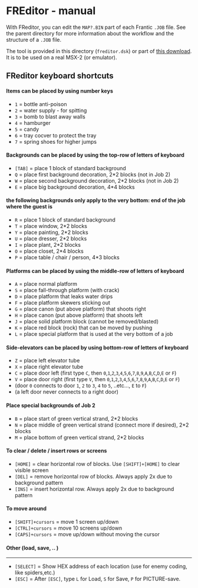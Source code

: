 # FREditor - manual

With FReditor, you can edit the `MAP?.BIN` part of each Frantic `.JOB` file. See the parent directory for more information about the workflow and the structure of a `.JOB` file.


The tool is provided in this directory (`freditor.dsk`) or part of [this download](https://www.msx.org/downloads/anmas-frantic-sources). It is to be used on a real MSX-2 (or emulator).

## FReditor keyboard shortcuts


#### Items can be placed by using number keys

- `1` = bottle anti-poison
- `2` = water supply - for spitting
- `3` = bomb to blast away walls
- `4` = hamburger
- `5` = candy
- `6` = tray cocver to protect the tray
- `7` = spring shoes for higher jumps

#### Backgrounds can be placed by using the top-row of letters of keyboard

- `[TAB]` = place 1 block of standard background
- `Q` = place first background decoration, 2*2 blocks (not in Job 2)
- `W` = place second background decoration, 2*2 blocks (not in Job 2)
- `E` = place big background decoration, 4*4 blocks

#### the following backgrounds only apply to the very bottom: end of the job where the guest is

- `R` = place 1 block of standard background
- `T` = place window, 2*2 blocks
- `Y` = place painting, 2*2 blocks
- `U` = place dresser, 2*2 blocks
- `I` = place plant, 2*2 blocks
- `O` = place closet, 2*4 blocks
- `P` = place table / chair / person, 4*3 blocks

#### Platforms can be placed by using the middle-row of letters of keyboard

- `A` =  place normal platform
- `S` =  place fall-through platform (with crack)
- `D` =  place platform that leaks water drips
- `F` =  place platform skewers sticking out
- `G` =  place canon (put above platform) that shoots right
- `H` =  place canon (put above platform) that shoots left
- `J` =  place solid platform block (cannot be removed/blasted)
- `K` =  place red block (rock) that can be moved by pushing
- `L` =  place special platform that is used at the very bottom of a job

#### Side-elevators can be placed by using bottom-row of letters of keyboard


- `Z` =  place left elevator tube
- `X` =  place right elevator tube
- `C` =  place door left  (first type `C`, then `0`,`1`,`2`,`3`,`4`,`5`,`6`,`7`,`8`,`9`,`A`,`B`,`C`,`D`,`E` or `F`)
- `V` =  place door right (first type `V`, then `0`,`1`,`2`,`3`,`4`,`5`,`6`,`7`,`8`,`9`,`A`,`B`,`C`,`D`,`E` or `F`)
- (door `0` connects to door `1`,  `2` to `3`,  `4` to `5`, ..etc...,  `E` to `F`)
- (a left door never connects to a right door)

#### Place special backgrounds of Job 2 

- `B` =  place start of green vertical strand, 2*2 blocks
- `N` =  place middle of green vertical strand (connect more if desired), 2*2 blocks
- `M` =  place bottom of green vertical strand, 2*2 blocks

#### To clear / delete / insert rows or screens

- `[HOME]` =  clear horizontal row of blocks. Use `[SHIFT]+[HOME]` to clear visible screen
- `[DEL]` =  remove horizontal row of blocks. Always apply 2x due to background pattern
- `[INS]` =  insert horizontal row. Always apply 2x due to background pattern

#### To move around

- `[SHIFT]+cursors` =  move 1 screen up/down
- `[CTRL]+cursors`  =  move 10 screens up/down
- `[CAPS]+cursors`  =  move up/down without moving the cursor

#### Other (load, save, .. )
-----------------------------------------
- `[SELECT]` =  Show HEX address of each location (use for enemy coding, like spiders,etc.)
- `[ESC]`    =  After `[ESC]`, type `L` for Load, `S` for Save, `P` for PICTURE-save.



